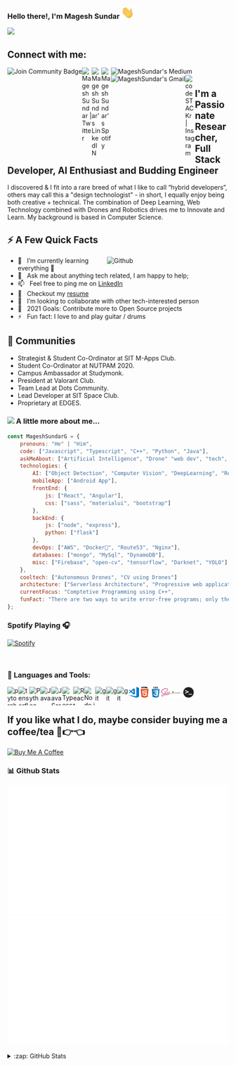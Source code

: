 <h3> Hello there!, I'm Magesh Sundar <img src="https://raw.githubusercontent.com/ABSphreak/ABSphreak/master/gifs/Hi.gif" width="30px"></h3>

![](https://visitor-badge.glitch.me/badge?page_id=MageshSundarG.MageshSundarG)

<h2> Connect with me: </h2>


<!-- <a href="https://discord.gg/bETQvbNubM">
  <img align="left" alt="MageshSundar's Discord" width="22px" src="https://raw.githubusercontent.com/peterthehan/peterthehan/master/assets/discord.svg" />
</a> -->
<a href="https://discord.gg/bETQvbNubM">
<img align="left" src="https://img.shields.io/discord/733027681184251937.svg?style=flat&label=Join%20Community&color=7289DA" alt="Join Community Badge"/>
</a>
<a href="https://twitter.com/MageshSundarG">
  <img align="left" alt="Magesh Sundar | Twitter" width="22px" src="https://raw.githubusercontent.com/peterthehan/peterthehan/master/assets/twitter.svg" />
</a>
<a href="https://www.linkedin.com/in/magesh-sundar-965ba2190/">
  <img align="left" alt="MageshSundar's LinkedIN" width="22px" src="https://raw.githubusercontent.com/peterthehan/peterthehan/master/assets/linkedin.svg" />
</a>
<a href="https://open.spotify.com/user/sz32rkhk8k4f6sdmsebhsbzm2">
  <img align="left" alt="MageshSundar's Spotify" width="22px" src="https://raw.githubusercontent.com/peterthehan/peterthehan/master/assets/spotify.svg" />
</a>
<a href="https://medium.com/@gpk.magsun/about">
<img align="left" alt="MageshSundar's Medium" src="https://img.shields.io/badge/Medium-12100E?style=for-the-badge&logo=medium&logoColor=white" />
</a>&nbsp;&nbsp;
<a href="mailto:gpk.magsun@gmail.com.com">
 <img align="left" alt="MageshSundar's Gmail" src="https://img.shields.io/badge/Gmail-D14836?style=for-the-badge&logo=gmail&logoColor=white" />        
</a>&nbsp;&nbsp;
<a href="mailto:gpk.magsun@gmail.com.com">
 <img align="left" alt="codeSTACKr | Instagram" width="22px" src="https://cdn.jsdelivr.net/npm/simple-icons@v3/icons/instagram.svg" />     
</a>



<br />

## I'm a Passionate Researcher, Full Stack Developer, AI Enthusiast and Budding Engineer

I discovered & I fit into a rare breed of what I like to call “hybrid developers”, others may call this a "design technologist" - in short, I equally enjoy being both creative + technical. The combination of Deep Learning, Web Technology combined with Drones and Robotics drives me to Innovate and Learn. My background is based in Computer Science.

<h2>⚡️ A Few Quick Facts</h2>

<!-- Any image aligned to the right. Beware the width -->
<img width="55%" align="right" alt="Github" src="https://raw.githubusercontent.com/onimur/.github/master/.resources/git-header.svg" />

- 🌱 &nbsp; I’m currently learning everything 🤣
- 💬 &nbsp; Ask me about anything tech related, I am happy to help;
- 📫 &nbsp; Feel free to ping me on [LinkedIn](https://www.linkedin.com/in/magesh-sundar-965ba2190/)
- 📝 &nbsp; Checkout my [resume](https://docs.google.com/document/d/1qjyPFTYELyLwbAV7Xjz__9mVv6JelfJjuF4mfPlgFLY/edit?usp=sharing)
- 👯 &nbsp; I’m looking to collaborate with other tech-interested person
- 🥅 &nbsp; 2021 Goals: Contribute more to Open Source projects
- ⚡ &nbsp; Fun fact: I love to  and play guitar / drums

## 👯 Communities

* Strategist & Student Co-Ordinator at SIT M-Apps Club.
* Student Co-Ordinator at NUTPAM 2020.
* Campus Ambassador at Studymonk. 
* President at Valorant Club.
* Team Lead at Dots Community.
* Lead Developer at SIT Space Club.
* Proprietary at EDGES.

### <img src="https://media.giphy.com/media/VgCDAzcKvsR6OM0uWg/giphy.gif" width="50"> A little more about me...  

```javascript
const MageshSundarG = {
    pronouns: "He" | "Him",
    code: ["Javascript", "Typescript", "C++", "Python", "Java"],
    askMeAbout: ["Artificial Intelligence", "Drone" "web dev", "tech", "app dev"],
    technologies: {
        AI: ["Object Detection", "Computer Vision", "DeepLearning", "Reinforcement Learning"]
        mobileApp: ["Android App"],
        frontEnd: {
            js: ["React", "Angular"],
            css: ["sass", "materialui", "bootstrap"]
        },
        backEnd: {
            js: ["node", "express"],
            python: ["flask"]
        },
        devOps: ["AWS", "Docker🐳", "Route53", "Nginx"],
        databases: ["mongo", "MySql", "DynamoDB"],
        misc: ["Firebase", "open-cv", "tensorflow", "Darknet", "YOLO"]
    },
    cooltech: ["Autonomous Drones", "CV using Drones"]
    architecture: ["Serverless Architecture", "Progressive web applications", "Single page applications"],
    currentFocus: "Comptetive Programming using C++",
    funFact: "There are two ways to write error-free programs; only the third one works"
};
```

<h3> Spotify Playing 🎧 </h3>


[![Spotify](https://novatorem-mageshsundarg.vercel.app/api/spotify)](https://open.spotify.com/user/sz32rkhk8k4f6sdmsebhsbzm2)


<br />


<h3> 🔨 Languages and Tools: </h3>


<a href="https://pytorch.org/" target="_blank"> <img align="left" src="https://raw.githubusercontent.com/rahul-jha98/github_readme_icons/main/language_and_tools/square/pytorch/pytorch.svg" alt="pytorch" width="25" height="42px"/> </a> 
<a href="https://www.tensorflow.org" target="_blank"> <img align="left" src="https://raw.githubusercontent.com/rahul-jha98/github_readme_icons/main/language_and_tools/square/tensorflow/tensorflow.svg" alt="tensorflow" width="25" height="42px"/> </a> 
<a href="https://www.python.org" target="_blank"><img align="left" alt="Python" width="25" height ="42px" src="https://raw.githubusercontent.com/rahul-jha98/github_readme_icons/main/language_and_tools/square/python/python.svg"></a>
<a href="https://www.java.com" target="_blank"><img align="left" alt="Java" width="25" height ="42px" src="https://raw.githubusercontent.com/rahul-jha98/github_readme_icons/main/language_and_tools/square/java/java.svg"></a>
<a href="https://developer.mozilla.org/en-US/docs/Web/JavaScript" target="_blank"> <img align="left" alt="JavaScript" width="25" height ="42px"  src="https://raw.githubusercontent.com/rahul-jha98/github_readme_icons/main/language_and_tools/square/javascript/javascript.svg"> </a>
<a href="https://www.typescriptlang.org/" target="_blank"><img align="left" alt="Typescirpt" width="25" height ="42px" src="https://raw.githubusercontent.com/rahul-jha98/github_readme_icons/main/language_and_tools/square/typescript/typescript.svg"></a>
<a href="https://reactjs.org/" target="_blank"> <img align="left" alt="React" width="25" height ="42px" src="https://raw.githubusercontent.com/rahul-jha98/github_readme_icons/main/language_and_tools/square/react/react.svg"></a>
<a href="https://nodejs.org" target="_blank"><img align="left" alt="Node.js" width="25" height ="42px" src="https://raw.githubusercontent.com/rahul-jha98/github_readme_icons/main/language_and_tools/square/node/node.svg"></a>
<a href="https://git-scm.com/" target="_blank"> <img src="https://raw.githubusercontent.com/rahul-jha98/github_readme_icons/main/language_and_tools/square/git-scm/git-scm.svg" align="left" alt="git" width="25" height='42px'/></a>
<a href="https://angular.io/" target="_blank"> <img src="https://raw.githubusercontent.com/rahul-jha98/github_readme_icons/main/language_and_tools/square/angular/angular.svg" align="left" alt="git" width="25" height='42px'/></a>
<a href="https://www.cplusplus.com/" target="_blank"> <img src="https://raw.githubusercontent.com/rahul-jha98/github_readme_icons/main/language_and_tools/square/c%2B%2B/c%2B%2B.svg" align="left" alt="git" width="25" height='42px'/></a>
<img align="left" alt="Visual Studio Code" align="left" height='25px' src="https://raw.githubusercontent.com/github/explore/80688e429a7d4ef2fca1e82350fe8e3517d3494d/topics/visual-studio-code/visual-studio-code.png" />
<img align="left" alt="HTML5" align="left" width="25" height='25px' src="https://raw.githubusercontent.com/github/explore/80688e429a7d4ef2fca1e82350fe8e3517d3494d/topics/html/html.png" />
<img align="left" alt="CSS3" align="left" width="25" height='25px' src="https://raw.githubusercontent.com/github/explore/80688e429a7d4ef2fca1e82350fe8e3517d3494d/topics/css/css.png" />
<img align="left" alt="Sass" align="left" width="25" height='25px' src="https://raw.githubusercontent.com/github/explore/80688e429a7d4ef2fca1e82350fe8e3517d3494d/topics/sass/sass.png" />
<img align="left" alt="MongoDB" align="left" width="25" height='25px' src="https://raw.githubusercontent.com/github/explore/80688e429a7d4ef2fca1e82350fe8e3517d3494d/topics/mongodb/mongodb.png" />
<img align="left" alt="Terminal" align="left" width="25" height='25px' src="https://raw.githubusercontent.com/github/explore/80688e429a7d4ef2fca1e82350fe8e3517d3494d/topics/terminal/terminal.png" />

<br />
<br />

<h2> If you like what I do, maybe consider buying me a coffee/tea 🥺👉👈 </h2>

<a href="https://www.buymeacoffee.com/mageshsundarg" target="_blank"><img src="https://cdn.buymeacoffee.com/buttons/v2/default-red.png" alt="Buy Me A Coffee" width="150" ></a>


### 📊 Github Stats

<a href='https://github.com/MageshSundarG/mageshsundar-stats'>
  
![Stats Overview](https://github.com/MageshSundarG/mageshsundar-stats/blob/master/generated/overview.svg)
![Most Used Languages](https://github.com/MageshSundarG/mageshsundar-stats/blob/master/generated/languages.svg)

</a>

<details>
  <summary>:zap: GitHub Stats</summary>

  <img align="left" alt="codeSTACKr's GitHub Stats" src="https://github-readme-stats.vercel.app/api?username=MageshSundarG&show_icons=true&count_private=true" />

</details>


